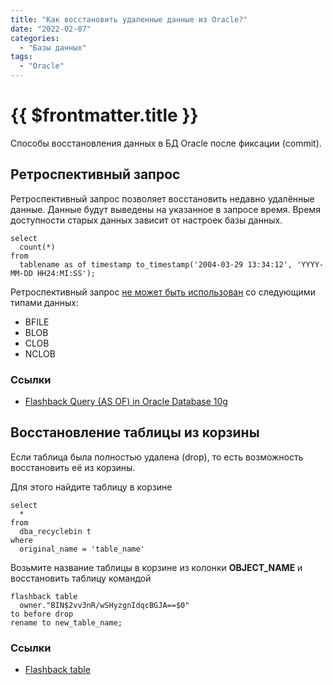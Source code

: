 ```yaml
---
title: "Как восстановить удаленные данные из Oracle?"
date: "2022-02-07"
categories: 
  - "Базы данных"
tags: 
  - "Oracle"
---
```


# {{ $frontmatter.title }}

Способы восстановления данных в БД Oracle после фиксации (commit).

## Ретроспективный запрос

Ретроспективный запрос позволяет восстановить недавно удалённые данные. Данные будут выведены на указанное в запросе время. Время доступности старых данных зависит от настроек базы данных.

```
select 
  count(*) 
from 
  tablename as of timestamp to_timestamp('2004-03-29 13:34:12', 'YYYY-MM-DD HH24:MI:SS');
```

Ретроспективный запрос [не может быть использован](https://docs.oracle.com/cd/E11882_01/appdev.112/e41502/adfns_flashback.htm#ADFNS1010) со следующими типами данных: 

- BFILE
- BLOB
- CLOB
- NCLOB

### Ссылки

- [Flashback Query (AS OF) in Oracle Database 10g](https://oracle-base.com/articles/10g/flashback-query-10g)

## Восстановление таблицы из корзины

Если таблица была полностью удалена (drop), то есть возможность восстановить её из корзины.

Для этого найдите таблицу в корзине

```
select 
  *
from
  dba_recyclebin t
where 
  original_name = 'table_name'
```

Возьмите название таблицы в корзине из колонки **OBJECT_NAME** и восстановить таблицу командой 

```
flashback table 
  owner."BIN$2vv3nR/wSHyzgnIdqcBGJA==$0" 
to before drop 
rename to new_table_name;
```

### Ссылки

- [Flashback table](https://docs.oracle.com/cd/B19306_01/server.102/b14200/statements_9012.htm)